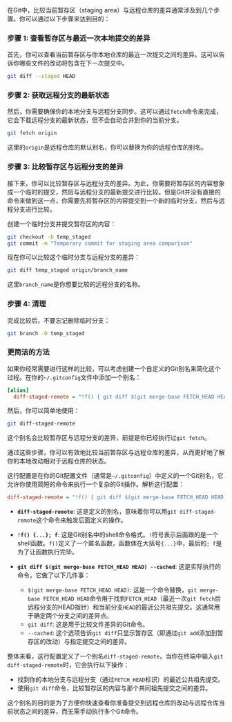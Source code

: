 在Git中，比较当前暂存区（staging area）与远程仓库的差异通常涉及到几个步骤。你可以通过以下步骤来达到目的：

### 步骤 1: 查看暂存区与最近一次本地提交的差异

首先，你可以查看当前暂存区与你本地仓库的最近一次提交之间的差异。这可以告诉你哪些文件的改动将包含在下一次提交中。

```bash
git diff --staged HEAD
```

### 步骤 2: 获取远程分支的最新状态

然后，你需要确保你的本地分支与远程分支同步。这可以通过`fetch`命令来完成，它会下载远程分支的最新状态，但不会自动合并到你的当前分支。

```bash
git fetch origin
```

这里的`origin`是远程仓库的默认别名，你可以替换为你的远程仓库的别名。

### 步骤 3: 比较暂存区与远程分支的差异

接下来，你可以比较暂存区与远程分支的差异。为此，你需要将暂存区的内容想象成一个临时的提交，然后与远程分支的最新提交进行比较。但是Git并没有直接的命令来做到这一点，你需要先将暂存区的内容提交到一个新的临时分支，然后与远程分支进行比较。

创建一个临时分支并提交暂存区的内容：

```bash
git checkout -b temp_staged
git commit -m "Temporary commit for staging area comparison"
```

现在你可以比较这个临时分支与远程分支的差异：

```bash
git diff temp_staged origin/branch_name
```

这里`branch_name`是你想要比较的远程分支的名称。

### 步骤 4: 清理

完成比较后，不要忘记删除临时分支：

```bash
git branch -D temp_staged
```

### 更简洁的方法

如果你经常需要进行这样的比较，可以考虑创建一个自定义的Git别名来简化这个过程。在你的`~/.gitconfig`文件中添加一个别名：

```ini
[alias]
  diff-staged-remote = "!f() { git diff $(git merge-base FETCH_HEAD HEAD) --cached; }; f"
```

然后，你可以简单地使用：

```bash
git diff-staged-remote
```

这个别名会比较暂存区与远程分支的差异，前提是你已经执行过`git fetch`。

通过这些步骤，你可以有效地比较当前暂存区与远程仓库的差异，从而更好地了解你的本地改动相对于远程仓库的状态。



这行配置是在你的Git配置文件（通常是`~/.gitconfig`）中定义的一个Git别名，它允许你使用简短的命令来执行一个复杂的Git操作。解析这行配置：

```ini
diff-staged-remote = "!f() { git diff $(git merge-base FETCH_HEAD HEAD) --cached; }; f"
```

- **`diff-staged-remote`**: 这是定义的别名，意味着你可以用`git diff-staged-remote`这个命令来触发后面定义的操作。

- **`!f() {...}; f`**: 这是Git别名中的shell命令格式。`!`符号表示后面跟的是一个shell函数。`f()`定义了一个匿名函数，函数体在大括号`{...}`中，最后的`; f`是为了让函数执行完毕。

- **`git diff $(git merge-base FETCH_HEAD HEAD) --cached`**: 这是实际执行的命令，它做了以下几件事：
  
  - `$(git merge-base FETCH_HEAD HEAD)`: 这是一个命令替换，`git merge-base FETCH_HEAD HEAD`命令用于找到`FETCH_HEAD`（最近一次`git fetch`后远程分支的HEAD指针）和当前分支`HEAD`的最近公共祖先提交。这通常用于确定两个分支之间的差异点。
  - `git diff`: 这是用于比较文件差异的Git命令。
  - `--cached`: 这个选项告诉`git diff`只显示暂存区（即通过`git add`添加到暂存区的改动）与指定提交之间的差异。

整体来看，这行配置定义了一个别名`diff-staged-remote`，当你在终端中输入`git diff-staged-remote`时，它会执行以下操作：

- 找到你的本地分支与远程分支（通过`FETCH_HEAD`标识）的最近公共祖先提交。
- 使用`git diff`命令，比较暂存区的内容与那个共同祖先提交之间的差异。

这个别名的目的是为了方便你快速查看你准备提交到远程仓库的改动与远程仓库当前状态之间的差异，而无需手动执行多个Git命令。


